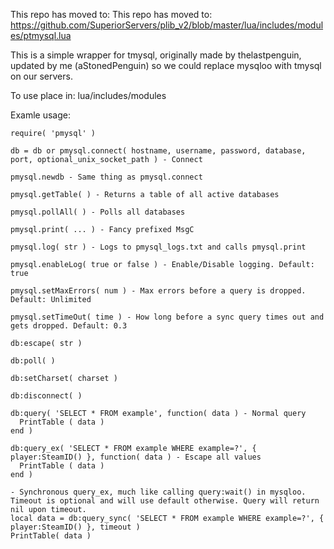 This repo has moved to: This repo has moved to: https://github.com/SuperiorServers/plib_v2/blob/master/lua/includes/modules/ptmysql.lua


This is a simple wrapper for tmysql, originally made by thelastpenguin, updated by me (aStonedPenguin) so we could replace mysqloo with tmysql on our servers.

To use place in: lua/includes/modules

Examle usage:

	require( 'pmysql' )

	db = db or pmysql.connect( hostname, username, password, database, port, optional_unix_socket_path ) - Connect

	pmysql.newdb - Same thing as pmysql.connect

	pmysql.getTable( ) - Returns a table of all active databases

	pmysql.pollAll( ) - Polls all databases

	pmysql.print( ... ) - Fancy prefixed MsgC

	pmysql.log( str ) - Logs to pmysql_logs.txt and calls pmysql.print

	pmysql.enableLog( true or false ) - Enable/Disable logging. Default: true

	pmysql.setMaxErrors( num ) - Max errors before a query is dropped. Default: Unlimited

	pmysql.setTimeOut( time ) - How long before a sync query times out and gets dropped. Default: 0.3

	db:escape( str )

	db:poll( )

	db:setCharset( charset )

	db:disconnect( )

	db:query( 'SELECT * FROM example', function( data ) - Normal query
	  PrintTable ( data )
	end )

	db:query_ex( 'SELECT * FROM example WHERE example=?', { player:SteamID() }, function( data ) - Escape all values
	  PrintTable ( data )
	end )

	- Synchronous query_ex, much like calling query:wait() in mysqloo. Timeout is optional and will use default otherwise. Query will return nil upon timeout.
	local data = db:query_sync( 'SELECT * FROM example WHERE example=?', { player:SteamID() }, timeout ) 
	PrintTable( data )
